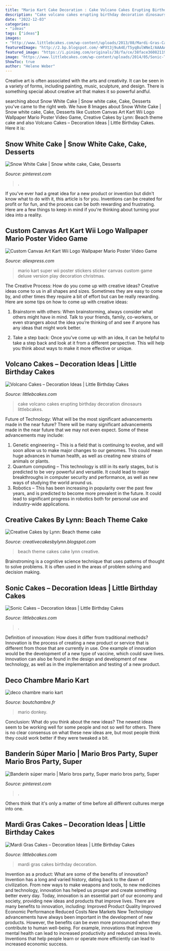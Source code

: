 ```yaml
---
title: "Mario Kart Cake Decoration : Cake Volcano Cakes Erupting Birthday Decoration Dinosaurs Littlebcakes"
description: "Cake volcano cakes erupting birthday decoration dinosaurs littlebcakes"
date: "2022-12-03"
categories:
- "ideas"
tags: ["ideas"]
images:
- "http://www.littlebcakes.com/wp-content/uploads/2013/08/Mardi-Gras-Cakes-Picture.jpg"
featuredImage: "http://2.bp.blogspot.com/-WPXt3j9uA4E/T5yqBulWNeI/AAAAAAAAASE/24qtW2mY2P0/s1600/IMG_1565.JPG"
featured_image: "https://i.pinimg.com/originals/38/fa/ce/38face360821194b2b1ca92b337d0841.jpg"
image: "https://www.littlebcakes.com/wp-content/uploads/2014/05/Sonic-The-Hedgehog-Birthday-Cake.jpg"
ShowToc: true
author: "Helene Weber"
---
```



Creative art is often associated with the arts and creativity. It can be seen in a variety of forms, including painting, music, sculpture, and design. There is something special about creative art that makes it so powerful andful.

	

		
searching about Snow White Cake | Snow white cake, Cake, Desserts you've came to the right web. We have 8 Images about Snow White Cake | Snow white cake, Cake, Desserts like Custom Canvas Art Kart Wii Logo Wallpaper Mario Poster Video Game, Creative Cakes by Lynn: Beach theme cake and also Volcano Cakes – Decoration Ideas | Little Birthday Cakes. Here it is:
		
    
## Snow White Cake | Snow White Cake, Cake, Desserts

<img loading=lazy src="https://i.pinimg.com/736x/32/e9/ad/32e9adc207dd2d27d549ece0b0413903--snow-white-cake.jpg" onerror="this.onerror=null;this.src='https://tse3.mm.bing.net/th?id=OIP.QlBm-885yDa-LYAw_N1bUAHaNK&amp;pid=15.1';" alt="Snow White Cake | Snow white cake, Cake, Desserts">

_Source: pinterest.com_

>. 

	

If you've ever had a great idea for a new product or invention but didn't know what to do with it, this article is for you. Inventions can be created for profit or for fun, and the process can be both rewarding and frustrating. Here are a few things to keep in mind if you're thinking about turning your idea into a reality.

    
## Custom Canvas Art Kart Wii Logo Wallpaper Mario Poster Video Game

<img loading=lazy src="https://ae01.alicdn.com/kf/HTB1IzfDOVXXXXaCXVXXq6xXFXXXh/Custom-Canvas-Art-Kart-Wii-Logo-Wallpaper-Mario-Poster-Video-Game-Sticker-Super-Mario-Wall-Stickers.jpg" onerror="this.onerror=null;this.src='https://tse4.mm.bing.net/th?id=OIP.D4arZks7WwX1gi5T2br6BQAAAA&amp;pid=15.1';" alt="Custom Canvas Art Kart Wii Logo Wallpaper Mario Poster Video Game">

_Source: aliexpress.com_

>mario kart super wii poster stickers sticker canvas custom game deluxe version play decoration christmas. 

	

The Creative Process: How do you come up with creative ideas?
Creative ideas come to us in all shapes and sizes. Sometimes they are easy to come by, and other times they require a bit of effort but can be really rewarding. Here are some tips on how to come up with creative ideas:
1. Brainstorm with others: When brainstorming, always consider what others might have in mind. Talk to your friends, family, co-workers, or even strangers about the idea you’re thinking of and see if anyone has any ideas that might work better.

2. Take a step back: Once you’ve come up with an idea, it can be helpful to take a step back and look at it from a different perspective. This will help you think about ways to make it more effective or unique.


    
## Volcano Cakes – Decoration Ideas | Little Birthday Cakes

<img loading=lazy src="https://www.littlebcakes.com/wp-content/uploads/2013/08/Erupting-Volcano-Cake.jpg" onerror="this.onerror=null;this.src='https://tse1.mm.bing.net/th?id=OIP.PWTvhZRDLOeJezQ0m1T0pQHaGx&amp;pid=15.1';" alt="Volcano Cakes – Decoration Ideas | Little Birthday Cakes">

_Source: littlebcakes.com_

>cake volcano cakes erupting birthday decoration dinosaurs littlebcakes. 

	

Future of Technology: What will be the most significant advancements made in the near future?
There will be many significant advancements made in the near future that we may not even expect. Some of these advancements may include: 
1. Genetic engineering – This is a field that is continuing to evolve, and will soon allow us to make major changes to our genomes. This could mean huge advances in human health, as well as creating new strains of animals or plants. 
2. Quantum computing – This technology is still in its early stages, but is predicted to be very powerful and versatile. It could lead to major breakthroughs in computer security and performance, as well as new ways of studying the world around us. 
3. Robotics – This has been increasing in popularity over the past few years, and is predicted to become more prevalent in the future. It could lead to significant progress in robotics both for personal use and industry-wide applications. 

    
## Creative Cakes By Lynn: Beach Theme Cake

<img loading=lazy src="http://2.bp.blogspot.com/-WPXt3j9uA4E/T5yqBulWNeI/AAAAAAAAASE/24qtW2mY2P0/s1600/IMG_1565.JPG" onerror="this.onerror=null;this.src='https://tse1.mm.bing.net/th?id=OIP.z_xNyhstKzCxj_Qcx_u_lwHaKO&amp;pid=15.1';" alt="Creative Cakes by Lynn: Beach theme cake">

_Source: creativecakesbylynn.blogspot.com_

>beach theme cakes cake lynn creative. 

	

Brainstroming is a cognitive science technique that uses patterns of thought to solve problems. It is often used in the areas of problem solving and decision making.

    
## Sonic Cakes – Decoration Ideas | Little Birthday Cakes

<img loading=lazy src="https://www.littlebcakes.com/wp-content/uploads/2014/05/Sonic-The-Hedgehog-Birthday-Cake.jpg" onerror="this.onerror=null;this.src='https://tse3.mm.bing.net/th?id=OIP.3Sy68UgKiYQK4UEI0LJdSwHaGf&amp;pid=15.1';" alt="Sonic Cakes – Decoration Ideas | Little Birthday Cakes">

_Source: littlebcakes.com_

>. 

	

Definition of innovation: How does it differ from traditional methods?
Innovation is the process of creating a new product or service that is different from those that are currently in use. One example of innovation would be the development of a new type of vaccine, which could save lives. Innovation can also be found in the design and development of new technology, as well as in the implementation and testing of a new product.

    
## Deco Chambre Mario Kart

<img loading=lazy src="http://www.boutchambre.fr/wp-content/uploads/2017/04/deco-chambre-mario-kart-9.jpg" onerror="this.onerror=null;this.src='https://tse3.mm.bing.net/th?id=OIP.NXD1SFCPvmzYBruVi3HNFgHaE6&amp;pid=15.1';" alt="deco chambre mario kart">

_Source: boutchambre.fr_

>mario donkey. 

	

Conclusion: What do you think about the new ideas?
The newest ideas seem to be working well for some people and not so well for others. There is no clear consensus on what these new ideas are, but most people think they could work better if they were tweaked a bit.

    
## Banderín Súper Mario | Mario Bros Party, Super Mario Bros Party, Super

<img loading=lazy src="https://i.pinimg.com/originals/38/fa/ce/38face360821194b2b1ca92b337d0841.jpg" onerror="this.onerror=null;this.src='https://tse2.mm.bing.net/th?id=OIP.XqYA4zJBFKWwg-vhxA1PVgHaKq&amp;pid=15.1';" alt="Banderín súper mario | Mario bros party, Super mario bros party, Super">

_Source: pinterest.com_

>. 

	

Others think that it's only a matter of time before all different cultures merge into one.

    
## Mardi Gras Cakes – Decoration Ideas | Little Birthday Cakes

<img loading=lazy src="http://www.littlebcakes.com/wp-content/uploads/2013/08/Mardi-Gras-Cakes-Picture.jpg" onerror="this.onerror=null;this.src='https://tse4.mm.bing.net/th?id=OIP.dN-Xi3cEP_wKTuHgJJQZUAHaJ6&amp;pid=15.1';" alt="Mardi Gras Cakes – Decoration Ideas | Little Birthday Cakes">

_Source: littlebcakes.com_

>mardi gras cakes birthday decoration. 

	

Invention as a product: What are some of the benefits of innovation?
Invention has a long and varied history, dating back to the dawn of civilization. From new ways to make weapons and tools, to new medicines and technology, innovation has helped us prosper and create something better every day. Today, innovation is an essential part of our economy and society, providing new ideas and products that improve lives. There are many benefits to innovation, including: 
Improved Product Quality 
Improved Economic Performance 
Reduced Costs 
New Markets 
New Technology advancements have always been important in the development of new products. However, the benefits can be even more pronounced when they contribute to human well-being. For example, innovations that improve mental health can lead to increased productivity and reduced stress levels. Inventions that help people learn or operate more efficiently can lead to increased economic success.

